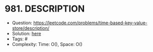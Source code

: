 # 981. DESCRIPTION

* Question: https://leetcode.com/problems/time-based-key-value-store/description/ 
* Solution: [here](Solution.java) 
* Tags: # 
* Complexity: Time: O(), Space: O()

